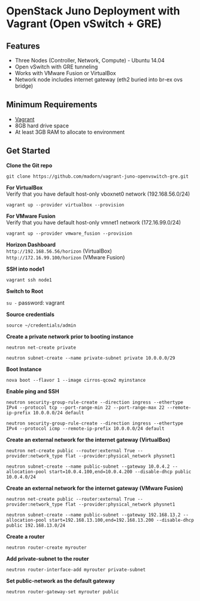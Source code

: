 OpenStack Juno Deployment with Vagrant (Open vSwitch + GRE)
==============================================================
Features
------------
* Three Nodes (Controller, Network, Compute) - Ubuntu 14.04
* Open vSwitch with GRE tunneling
* Works with VMware Fusion or VirtualBox
* Network node includes internet gateway (eth2 buried into br-ex ovs bridge)

Minimum Requirements
---------------------
* [Vagrant](http://www.vagrantup.com)
* 8GB hard drive space
* At least 3GB RAM to allocate to environment

Get Started
------------
**Clone the Git repo** <br /> 

``git clone https://github.com/madorn/vagrant-juno-openvswitch-gre.git`` <br /> 

**For VirtualBox** <br />
Verify that you have default host-only vboxnet0 network (192.168.56.0/24) <br />

``vagrant up --provider virtualbox --provision``

**For VMware Fusion** <br />
Verify that you have default host-only vmnet1 network (172.16.99.0/24) <br />

``vagrant up --provider vmware_fusion --provision``

**Horizon Dashboard** <br />
``http://192.168.56.56/horizon`` (VirtualBox)<br />
``http://172.16.99.100/horizon`` (VMware Fusion)

**SSH into node1** <br />

``vagrant ssh node1``

**Switch to Root**

``su -`` password: vagrant

**Source credentials**

``source ~/credentials/admin``

**Create a private network prior to booting instance** <br />

``neutron net-create private`` <br />

``neutron subnet-create --name private-subnet private 10.0.0.0/29``

**Boot Instance**

``nova boot --flavor 1 --image cirros-qcow2 myinstance``

**Enable ping and SSH**

``neutron security-group-rule-create --direction ingress --ethertype IPv4 --protocol tcp --port-range-min 22 --port-range-max 22 --remote-ip-prefix 10.0.0.0/24 default``

``neutron security-group-rule-create --direction ingress --ethertype IPv4 --protocol icmp --remote-ip-prefix 10.0.0.0/24 default``

**Create an external network for the internet gateway (VirtualBox)** <br /> 

``neutron net-create public --router:external True --provider:network_type flat --provider:physical_network physnet1``<br /> 

``neutron subnet-create --name public-subnet --gateway 10.0.4.2 --allocation-pool start=10.0.4.100,end=10.0.4.200 --disable-dhcp public 10.0.4.0/24``

**Create an external network for the internet gateway (VMware Fusion)** <br /> 

``neutron net-create public --router:external True --provider:network_type flat --provider:physical_network physnet1``<br /> 

``neutron subnet-create --name public-subnet --gateway 192.168.13.2 --allocation-pool start=192.168.13.100,end=192.168.13.200 --disable-dhcp public 192.168.13.0/24``

**Create a router**

``neutron router-create myrouter``

**Add private-subnet to the router**

``neutron router-interface-add myrouter private-subnet``

**Set public-network as the default gateway**

``neutron router-gateway-set myrouter public``
